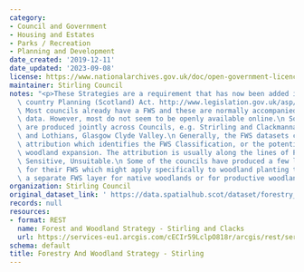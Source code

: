 ```yaml
---
category:
- Council and Government
- Housing and Estates
- Parks / Recreation
- Planning and Development
date_created: '2019-12-11'
date_updated: '2023-09-08'
license: https://www.nationalarchives.gov.uk/doc/open-government-licence/version/3/
maintainer: Stirling Council
notes: "<p>These Strategies are a requirement that has now been added into Town and\
  \ country Planning (Scotland) Act. http://www.legislation.gov.uk/asp/2019/13/part/4/crossheading/forestry-and-woodland-strategy/enacted\n\
  \ Most councils already have a FWS and these are normally accompanied by spatial\
  \ data. However, most do not seem to be openly available online.\n Some of the strategies\
  \ are produced jointly across Councils, e.g. Strirling and Clackmannanshire, Edinburgh\
  \ and Lothians, Glasgow Clyde Valley.\n Generally, the FWS datasets contain similar\
  \ attribution which identifies the FWS Classification, or the potential areas fro\
  \ woodland expansion. The attribution is usually along the lines of Preferred, Potential,\
  \ Sensitive, Unsuitable.\n Some of the councils have produced a few layers of data\
  \ for their FWS which might apply specifically to woodland planting types, e.g.\
  \ a separate FWS layer for native woodlands or for productive woodlands.</p>"
organization: Stirling Council
original_dataset_link: ' https://data.spatialhub.scot/dataset/forestry_and_woodland_strategy-st'
records: null
resources:
- format: REST
  name: Forest and Woodland Strategy - Stirling and Clacks
  url: https://services-eu1.arcgis.com/cECIr59LclpO818r/arcgis/rest/services/forestry_and_woodland_strategy_areas_stirling_clacks/FeatureServer/2/query?outFields=*&where=1%3D1
schema: default
title: Forestry And Woodland Strategy - Stirling
---
```

